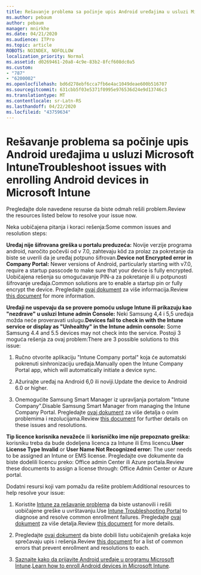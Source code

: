 ```yaml
---
title: Rešavanje problema sa počinje upis Android uređajima u usluzi Microsoft Intune
ms.author: pebaum
author: pebaum
manager: mnirkhe
ms.date: 04/21/2020
ms.audience: ITPro
ms.topic: article
ROBOTS: NOINDEX, NOFOLLOW
localization_priority: Normal
ms.assetid: d0269461-20a8-4c9e-83b2-8fcf608dc0a5
ms.custom:
- "787"
- "6200002"
ms.openlocfilehash: bd6d278ebf6cca7fb6e4ac1049deae600b516707
ms.sourcegitcommit: 631cbb5f03e5371f0995e976536d24e9d13746c3
ms.translationtype: MT
ms.contentlocale: sr-Latn-RS
ms.lasthandoff: 04/22/2020
ms.locfileid: "43759634"
---
```

# <a name="troubleshoot-issues-with-enrolling-android-devices-in-microsoft-intune"></a><span data-ttu-id="9b725-102">Rešavanje problema sa počinje upis Android uređajima u usluzi Microsoft Intune</span><span class="sxs-lookup"><span data-stu-id="9b725-102">Troubleshoot issues with enrolling Android devices in Microsoft Intune</span></span>

<span data-ttu-id="9b725-103">Pregledajte dole navedene resurse da biste odmah rešili problem.</span><span class="sxs-lookup"><span data-stu-id="9b725-103">Review the resources listed below to resolve your issue now.</span></span>
  
<span data-ttu-id="9b725-104">Neka uobičajena pitanja i koraci rešenja:</span><span class="sxs-lookup"><span data-stu-id="9b725-104">Some common issues and resolution steps:</span></span>
  
 <span data-ttu-id="9b725-105">**Uređaj nije šifrovana greška u portalu preduzeća:** Novije verzije programa android, naročito počevši od v 7.0, zahtevaju kôd za prolaz za pokretanje da biste se uverili da je uređaj potpuno šifrovan.</span><span class="sxs-lookup"><span data-stu-id="9b725-105">**Device not Encrypted error in Company Portal:** Newer versions of Android, particularly starting with v7.0, require a startup passcode to make sure that your device is fully encrypted.</span></span> <span data-ttu-id="9b725-106">Uobičajena rešenja su omogućavanje PIN-a za pokretanje ili u potpunosti šifrovanje uređaja.</span><span class="sxs-lookup"><span data-stu-id="9b725-106">Common solutions are to enable a startup pin or fully encrypt the device.</span></span> <span data-ttu-id="9b725-107">Pregledajte [ovaj dokument](https://docs.microsoft.com/intune-user-help/your-device-appears-encrypted-but-cp-says-otherwise-android) za više informacija.</span><span class="sxs-lookup"><span data-stu-id="9b725-107">Review [this document](https://docs.microsoft.com/intune-user-help/your-device-appears-encrypted-but-cp-says-otherwise-android) for more information.</span></span>
  
 <span data-ttu-id="9b725-108">**Uređaji ne uspevaju da se provere pomoću usluge Intune ili prikazuju kao "nezdrave" u usluzi Intune admin Console:** Neki Samsung 4,4 i 5,5 uređaja možda neće proveravati uslugu.</span><span class="sxs-lookup"><span data-stu-id="9b725-108">**Devices fail to check in with the Intune service or display as "Unhealthy" in the Intune admin console:** Some Samsung 4.4 and 5.5 devices may not check into the service.</span></span> <span data-ttu-id="9b725-109">Postoji 3 moguća rešenja za ovaj problem:</span><span class="sxs-lookup"><span data-stu-id="9b725-109">There are 3 possible solutions to this issue:</span></span>
  
1. <span data-ttu-id="9b725-110">Ručno otvorite aplikaciju "Intune Company portal" koja će automatski pokrenuti sinhronizaciju uređaja.</span><span class="sxs-lookup"><span data-stu-id="9b725-110">Manually open the Intune Company Portal app, which will automatically initiate a device sync.</span></span>

2. <span data-ttu-id="9b725-111">Ažurirajte uređaj na Android 6,0 ili noviji.</span><span class="sxs-lookup"><span data-stu-id="9b725-111">Update the device to Android 6.0 or higher.</span></span>

3. <span data-ttu-id="9b725-112">Onemogućite Samsung Smart Manager iz upravljanja portalom "Intune Company".</span><span class="sxs-lookup"><span data-stu-id="9b725-112">Disable Samsung Smart Manager from managing the Intune Company Portal.</span></span> <span data-ttu-id="9b725-113">Pregledajte [ovaj dokument](https://docs.microsoft.com/intune-classic/troubleshoot/troubleshoot-device-enrollment-in-intune#devices-fail-to-check-in-with-the-intune-service-and-display-as-unhealthy-in-the-intune-admin-console) za više detalja o ovim problemima i rezolucijama.</span><span class="sxs-lookup"><span data-stu-id="9b725-113">Review [this document](https://docs.microsoft.com/intune-classic/troubleshoot/troubleshoot-device-enrollment-in-intune#devices-fail-to-check-in-with-the-intune-service-and-display-as-unhealthy-in-the-intune-admin-console) for further details on these issues and resolutions.</span></span>

 <span data-ttu-id="9b725-114">**Tip licence korisnika nevažeće** ili **korisničko ime nije prepoznato greška:** korisniku treba da bude dodeljena licenca za Intune ili Ems licencu.</span><span class="sxs-lookup"><span data-stu-id="9b725-114">**User License Type Invalid** or **User Name Not Recognized error:** The user needs to be assigned an Intune or EMS license.</span></span> <span data-ttu-id="9b725-115">Pregledajte ove dokumente da biste dodelili licencu preko: Office admin Center ili Azure portala.</span><span class="sxs-lookup"><span data-stu-id="9b725-115">Review these documents to assign a license through: Office Admin Center or Azure portal.</span></span>
  
<span data-ttu-id="9b725-116">Dodatni resursi koji vam pomažu da rešite problem:</span><span class="sxs-lookup"><span data-stu-id="9b725-116">Additional resources to help resolve your issue:</span></span>
  
1. <span data-ttu-id="9b725-117">Koristite [Intune za rešavanje problema](https://devicemanagement.microsoft.com/#blade/Microsoft_Intune_DeviceSettings/TroubleshootBlade) da biste ustanovili i rešili uobičajene greške u uvrštavanju.</span><span class="sxs-lookup"><span data-stu-id="9b725-117">Use [Intune Troubleshooting Portal](https://devicemanagement.microsoft.com/#blade/Microsoft_Intune_DeviceSettings/TroubleshootBlade) to diagnose and resolve common enrollment failures.</span></span> <span data-ttu-id="9b725-118">Pregledajte [ovaj dokument](https://docs.microsoft.com/intune/help-desk-operators) za više detalja.</span><span class="sxs-lookup"><span data-stu-id="9b725-118">Review [this document](https://docs.microsoft.com/intune/help-desk-operators) for more details.</span></span>

2. <span data-ttu-id="9b725-119">Pregledajte [ovaj dokument](https://docs.microsoft.com/intune-classic/Troubleshoot/troubleshoot-device-enrollment-in-intune) da biste dobili listu uobičajenih grešaka koje sprečavaju upis i rešenja.</span><span class="sxs-lookup"><span data-stu-id="9b725-119">Review [this document](https://docs.microsoft.com/intune-classic/Troubleshoot/troubleshoot-device-enrollment-in-intune) for a list of common errors that prevent enrollment and resolutions to each.</span></span>

3. <span data-ttu-id="9b725-120">[Saznajte kako da prijavite Android uređaje u programu Microsoft Intune](https://docs.microsoft.com/intune/android-enroll).</span><span class="sxs-lookup"><span data-stu-id="9b725-120">[Learn how to enroll Android devices in Microsoft Intune](https://docs.microsoft.com/intune/android-enroll).</span></span>
